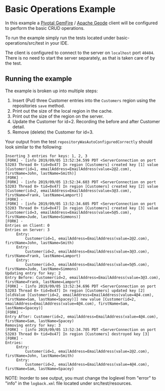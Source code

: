 # Basic Operations Example

In this example a [Pivotal GemFire](https://pivotal.io/pivotal-gemfire) / [Apache Geode](http://geode.apache.org/) client will be configured to perform the basic CRUD operations.

To run the example simply run the tests located under basic-operations/src/test in your IDE.

The client is configured to connect to the server on `localhost` port `40404`. There is no need to start the server separately, as that is taken care of by the test.

## Running the example

The example is broken up into multiple steps:
1. Insert (Put) three Customer entries into the `Customers` region using the repositories `save` method.
2. Print out the size of the local region in the cache.
3. Print out the size of the region on the server.
4. Update the Customer for id=2. Recording the before and after Customer detail.
5. Remove (delete) the Customer for id=3.

Your output from the test `repositoryWasAutoConfiguredCorrectly` should look similar to the following:

    Inserting 3 entries for keys: 1, 2, 3
    [FORK] - [info 2019/09/05 13:52:34.599 PDT <ServerConnection on port 53203 Thread 0> tid=0x47] In region [Customers] created key [1] value [Customer(id=1, emailAddress=EmailAddress(value=2@2.com), firstName=John, lastName=Smith)]
    [FORK] - 
    [FORK] - [info 2019/09/05 13:52:34.603 PDT <ServerConnection on port 53203 Thread 0> tid=0x47] In region [Customers] created key [2] value [Customer(id=2, emailAddress=EmailAddress(value=3@3.com), firstName=Frank, lastName=Lamport)]
    [FORK] - 
    [FORK] - [info 2019/09/05 13:52:34.605 PDT <ServerConnection on port 53203 Thread 0> tid=0x47] In region [Customers] created key [3] value [Customer(id=3, emailAddress=EmailAddress(value=5@5.com), firstName=Jude, lastName=Simmons)]
    [FORK] - 
    Entries on Client: 0
    Entries on Server: 3
    	 Entry: 
     		 Customer(id=1, emailAddress=EmailAddress(value=2@2.com), firstName=John, lastName=Smith)
    	 Entry: 
     		 Customer(id=2, emailAddress=EmailAddress(value=3@3.com), firstName=Frank, lastName=Lamport)
    	 Entry: 
     		 Customer(id=3, emailAddress=EmailAddress(value=5@5.com), firstName=Jude, lastName=Simmons)
    Updating entry for key: 2
    Entry Before: Customer(id=2, emailAddress=EmailAddress(value=3@3.com), firstName=Frank, lastName=Lamport)
    [FORK] - [info 2019/09/05 13:52:34.696 PDT <ServerConnection on port 53203 Thread 0> tid=0x47] In region [Customers] updated key [2] [oldValue [Customer(id=2, emailAddress=EmailAddress(value=4@4.com), firstName=Sam, lastName=Spacey)]] new value [Customer(id=2, emailAddress=EmailAddress(value=4@4.com), firstName=Sam, lastName=Spacey)]
    [FORK] - 
    Entry After: Customer(id=2, emailAddress=EmailAddress(value=4@4.com), firstName=Sam, lastName=Spacey)
    Removing entry for key: 3
    [FORK] - [info 2019/09/05 13:52:34.705 PDT <ServerConnection on port 53203 Thread 0> tid=0x47] In region [Customers] destroyed key [3] 
    [FORK] - 
    Entries:
    	 Entry: 
     		 Customer(id=1, emailAddress=EmailAddress(value=2@2.com), firstName=John, lastName=Smith)
    	 Entry: 
     		 Customer(id=2, emailAddress=EmailAddress(value=4@4.com), firstName=Sam, lastName=Spacey)
     		     		 
NOTE: Inorder to see output, you must change the loglevel from "error" to "info" in the `logback.xml` file located under src/test/resources.